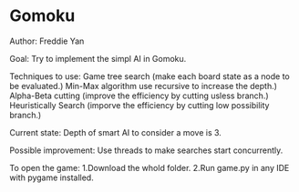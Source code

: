 # Gomoku
Author: Freddie Yan

Goal: Try to implement the simpl AI in Gomoku.

Techniques to use: 
    Game tree search (make each board state as a node to be evaluated.)
    Min-Max algorithm use recursive to increase the depth.)
    Alpha-Beta cutting (improve the efficiency by cutting usless branch.)
    Heuristically Search (imporve the efficiency by cutting low possibility branch.)
    
 Current state:
    Depth of smart AI to consider a move is 3.
    
 Possible improvement:
    Use threads to make searches start concurrently.
    
 To open the game:
    1.Download the whold folder.
    2.Run game.py in any IDE with pygame installed.

